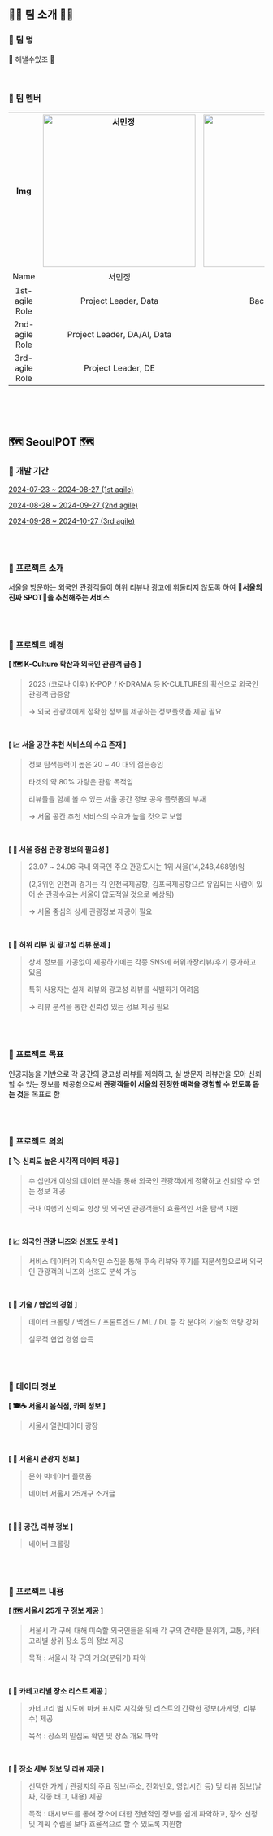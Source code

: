 ## 👋🏻 팀 소개 👋🏻
### 📌 팀 명
🌟 해낼수있조 🌟

<br/>

### 📌 팀 멤버

<table>
<tr>
    <th align="center">Img</th>
    <th align="center">
      <img src="https://github.com/user-attachments/assets/761af643-43a1-4a21-b5ba-4b2074b33327" width="300px" alt="서민정">
    </th>
    <th align="center">
      <img src="https://github.com/user-attachments/assets/1bc5cafb-d056-48c6-aba8-abfba73b29f7" width="300px" alt="정해린">
    </th>
    <th align="center">
      <img src="https://github.com/user-attachments/assets/1dba68e3-071d-4a18-9ec5-18debdf154da" width="300px" alt="김종식">
    </th>
    <th align="center">
      <img src="https://github.com/user-attachments/assets/1c12f547-1924-4d07-be23-25ecd6a7b823" width="300px" alt="최연규">
    </th>
    <th align="center">
      <img src="https://github.com/user-attachments/assets/27fcd9f5-ddb8-488b-9107-8e82aef14b4c" width="300px" alt="하은진">
    </th>
    <th align="center">
      <img src="https://github.com/user-attachments/assets/631c59ae-a63e-4474-9195-c2f76cee5693" width="300px" alt="문건우">
    </th>
    <th align="center">
      <img src="https://github.com/user-attachments/assets/8390107a-efdc-4ee0-bd67-df578f35be17" width="300px" alt="송영빈">
    </th>
    <th align="center">
      <img src="https://github.com/user-attachments/assets/2689e48a-0678-4379-94ec-86499e56e637" width="300px" alt="오승민">
    </th>
  </tr>
  <tr>
    <td align="center">Name</td>
    <td align="center">서민정</td>
    <td align="center">정해린</td>
    <td align="center">김종식</td>
    <td align="center">최연규</td>
    <td align="center">하은진</td>
    <td align="center">문건우</td>
    <td align="center">송영빈</td>
    <td align="center">오승민</td>
  </tr>
  <tr>
    <td align="center">1st-agile Role</td>
    <td align="center">Project Leader, Data</td>
    <td align="center"> Back-end, Data</td>
    <td align="center">Back-end</td>
    <td align="center">Front-end</td>
    <td align="center">Back-end</td>
    <td align="center">-</td>
    <td align="center">-</td>
    <td align="center">-</td>
  </tr>
  <tr>
    <td align="center">2nd-agile Role</td>
    <td align="center">Project Leader, DA/AI, Data</td>
    <td align="center">Data</td>
    <td align="center">Web</td>
    <td align="center">Web, DA/AI</td>
    <td align="center">DA/AI</td>
    <td align="center">Web, DA/AI</td>
    <td align="center">-</td>
    <td align="center">-</td>
  </tr>
  <tr>
    <td align="center">3rd-agile Role</td>
    <td align="center">Project Leader, DE</td>
    <td align="center">AI</td>
    <td align="center">Web, AI</td>
    <td align="center">Web, AI</td>
    <td align="center">DA Team Leader</td>
    <td align="center">Web, DA</td>
    <td align="center">DA</td>
    <td align="center">AI Team Leader</td>
  </tr>
</table>




<br/><br/><br/>

## 🗺️ SeoulPOT 🗺️
### 📌 개발 기간
[2024-07-23 ~ 2024-08-27 (1st agile)](https://github.com/SeoulPOT/.github/blob/main/agile-notes/1st-agile)

[2024-08-28 ~ 2024-09-27 (2nd agile)](https://github.com/SeoulPOT/.github/tree/main/agile-notes/2nd-agile)

[2024-09-28 ~ 2024-10-27 (3rd agile)](https://github.com/SeoulPOT/.github/tree/main/agile-notes/3rd-agile)

<br/><br/>

### 📌 프로젝트 소개
서울을 방문하는 외국인 관광객들이 허위 리뷰나 광고에 휘둘리지 않도록 하여 **📍서울의 진짜 SPOT📍을 추천해주는 서비스**

<br/><br/>

### 📌 프로젝트 배경
**[  🗺️ K-Culture 확산과 외국인 관광객 급증  ]**

> 2023 (코로나 이후) K-POP / K-DRAMA 등 K-CULTURE의 확산으로 외국인 관광객 급증함
> 
> → 외국 관광객에게 정확한 정보를 제공하는 정보플랫폼 제공 필요

<br/>

**[  📈 서울 공간 추천 서비스의 수요 존재  ]**

> 정보 탐색능력이 높은 20 ~ 40 대의 젊은층임
>
> 타겟의 약 80% 가량은 관광 목적임
>
> 리뷰들을 함께 볼 수 있는 서울 공간 정보 공유 플랫폼의 부재
>
> → 서울 공간 추천 서비스의 수요가 높을 것으로 보임

<br/>

**[  🌃 서울 중심 관광 정보의 필요성  ]**

> 23.07 ~ 24.06 국내 외국인 주요 관광도시는 1위 서울(14,248,468명)임
>
> (2,3위인 인천과 경기는 각 인천국제공항, 김포국제공항으로 유입되는 사람이 있어 순 관광수요는 서울이 압도적일 것으로 예상됨)
> 
> → 서울 중심의 상세 관광정보 제공이 필요

<br/>

**[  📝 허위 리뷰 및 광고성 리뷰 문제  ]**

> 상세 정보를 가공없이 제공하기에는 각종 SNS에 허위과장리뷰/후기 증가하고 있음
>
> 특히 사용자는 실제 리뷰와 광고성 리뷰를 식별하기 어려움
>
> → 리뷰 분석을 통한 신뢰성 있는 정보 제공 필요 

<br/><br/>

### 📌 프로젝트 목표
인공지능을 기반으로 각 공간의 광고성 리뷰를 제외하고, 실 방문자 리뷰만을 모아 신뢰할 수 있는 정보를 제공함으로써 **관광객들이 서울의 진정한 매력을 경험할 수 있도록 돕는 것**을 목표로 함

<br/><br/>
 
### 📌 프로젝트 의의
**[  🏷️ 신뢰도 높은 시각적 데이터 제공  ]**

> 수 십만개 이상의 데이터 분석을 통해 외국인 관광객에게 정확하고 신뢰할 수 있는 정보 제공
>
> 국내 여행의 신뢰도 향상 및 외국인 관광객들의 효율적인 서울 탐색 지원

<br/>

**[  📈 외국인 관광 니즈와 선호도 분석  ]**

> 서비스 데이터의 지속적인 수집을 통해 후속 리뷰와 후기를 재분석함으로써 외국인 관광객의 니즈와 선호도 분석 가능

<br/>

**[  👥 기술 / 협업의 경험  ]**
> 데이터 크롤링 / 백엔드 / 프론트엔드 / ML / DL 등 각 분야의 기술적 역량 강화
>
> 실무적 협업 경험 습득

<br/><br/>

### 📌 데이터 정보
**[  🍽️☕ 서울시 음식점, 카페 정보  ]**

> 서울시 열린데이터 광장

<br/>

**[  🚃 서울시 관광지 정보  ]**

> 문화 빅데이터 플랫폼
>
> 네이버 서울시 25개구 소개글

<br/>

**[  📍📝 공간, 리뷰 정보  ]**

> 네이버 크롤링

<br/><br/>

### 📌 프로젝트 내용
**[  🗺️ 서울시 25개 구 정보 제공  ]**
> 서울시 각 구에 대해 미숙할 외국인들을 위해 각 구의 간략한 분위기, 교통, 카테고리별 상위 장소 등의 정보 제공
> 
> 목적 : 서울시 각 구의 개요(분위기) 파악

<br/>

**[  📍 카테고리별 장소 리스트 제공  ]**
> 카테고리 별 지도에 마커 표시로 시각화 및 리스트의 간략한 정보(가게명, 리뷰수) 제공
>
> 목적 : 장소의 밀집도 확인 및 장소 개요 파악
 
<br/>

**[  📝 장소 세부 정보 및 리뷰 제공  ]**
> 선택한 가게 / 관광지의 주요 정보(주소, 전화번호, 영업시간 등) 및 리뷰 정보(날짜, 각종 태그, 내용) 제공
>
> 목적 : 대시보드를 통해 장소에 대한 전반적인 정보를 쉽게 파악하고, 장소 선정 및 계획 수립을 보다 효율적으로 할 수 있도록 지원함

<br/><br/>
